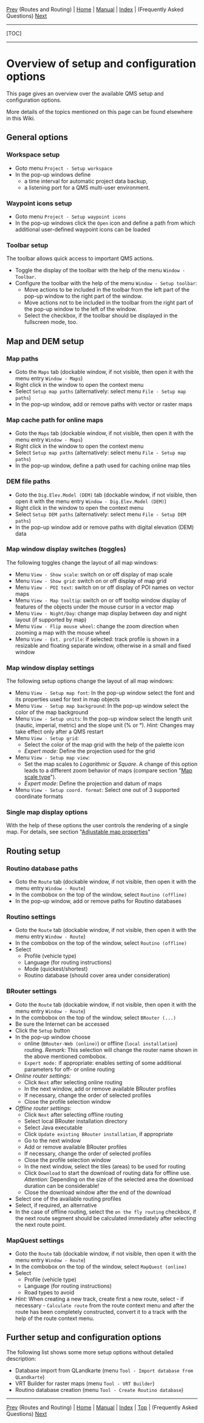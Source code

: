 [Prev](AdvRoutes) (Routes and Routing) | [Home](Home) | [Manual](DocMain) | [Index](AxAdvIndex) | (Frequently Asked Questions) [Next](DocFaq)
- - -
[TOC]
- - -

# Overview of setup and configuration options

This page gives an overview over the available QMS setup and configuration options.

More details of the topics mentioned on this page can be found elsewhere in this Wiki.

## General options

### Workspace setup 

* Goto menu  `Project - Setup workspace`
* In the pop-up windows define
    * a time interval for automatic project data backup,
    * a listening port for a QMS multi-user environment.

### Waypoint icons setup

* Goto menu  `Project - Setup waypoint icons`
* In the pop-up windows click the `Open` icon and define a path from which additional user-defined waypoint icons can be loaded


### Toolbar setup

The toolbar allows quick access to important QMS actions.

* Toggle the display of the toolbar with the help of the menu `Window - Toolbar`.
* Configure the toolbar with the help of the menu `Window - Setup toolbar`:
    * Move actions to be included in the toolbar from the left part of the pop-up window to the right part of the window.
    * Move actions not to be included in the toolbar from the right part of the pop-up window to the left of the window.
    * Select the checkbox, if the toolbar should be displayed in the fullscreen mode, too.

## Map and DEM setup

### Map paths

* Goto the `Maps` tab (dockable window, if not visible, then open it with the menu entry `Window - Maps`)
* Right click in the window to open the context menu
* Select `Setup map paths` (alternatively: select menu `File - Setup map paths`)
* In the pop-up window, add or remove paths with vector or raster maps

### Map cache path for online maps

* Goto the `Maps` tab (dockable window, if not visible, then open it with the menu entry `Window - Maps`)
* Right click in the window to open the context menu
* Select `Setup map paths` (alternatively: select menu `File - Setup map paths`)
* In the pop-up window, define a path used for caching online map tiles

### DEM file paths

* Goto the `Dig.Elev.Model (DEM)` tab (dockable window, if not visible, then open it with the menu entry `Window - Dig.Elev.Model (DEM)`)
* Right click in the window to open the context menu
* Select `Setup DEM paths` (alternatively: select menu `File - Setup DEM paths`)
* In the pop-up window add or remove paths with digital elevation (DEM) data 


### Map window display switches (toggles)

The following toggles change the layout of all map windows:

* Menu `View - Show scale`: switch on or off display of map scale 
* Menu `View - Show grid`:  switch on or off display of map grid
* Menu `View - POI text`: switch on or off display of POI names on vector maps
* Menu `View - Map tooltip`: switch on or off tooltip window display of features of the objects under the mouse cursor in a vector map
* Menu `View - Night/Day`: change map display between day and night layout (if supported by map)
* Menu `View - Flip mouse wheel`: change the zoom direction when zooming a map with the mouse wheel
* Menu `View - Ext. profile`: if selected: track profile is shown in a resizable and floating separate window, otherwise in a small and fixed window

### Map window display settings

The following setup options change the layout of all map windows:

* Menu `View - Setup map font`: In the pop-up window select the font and its properties used for text in map objects
* Menu `View - Setup map background`: In the pop-up window select the color of the map background
* Menu `View - Setup units`: In the pop-up window select the length unit (nautic, imperial, metric) and the slope unit (% or °). 
  _Hint:_ Changes may take effect only after a QMS restart
* Menu `View - Setup grid`: 
    * Select the color of the map grid with the help of the palette icon
    * _Expert mode_: Define the projection used for the grid
* Menu `View - Setup map view`: 
    * Set the map scales to _Logarithmic_ or _Square_. A change of this option leads to a different zoom behavior of maps 
     (compare section "[Map scale type](AdvMapDetails#markdown-header-map-scale-type)").
    * _Expert mode_: Define the projection and datum of maps
* Menu `View - Setup coord. format`: Select one out of 3 supported coordinate formats 

### Single map display options

With the help of these options the user controls the rendering of a single map. For details, see 
section "[Adjustable map properties](AdvMapDetails#markdown-header-adjustable-map-properties)"


## Routing setup

### Routino database paths

* Goto the `Route` tab (dockable window, if not visible, then open it with the menu entry `Window - Route`)
* In the combobox on the top of the window, select `Routino (offline)` 
* In the pop-up window, add or remove paths for Routino databases

### Routino settings

* Goto the `Route` tab (dockable window, if not visible, then open it with the menu entry `Window - Route`)
* In the combobox on the top of the window, select `Routino (offline)` 
* Select 
    * Profile (vehicle type)
    * Language (for routing instructions)
    * Mode (quickest/shortest)
    * Routino database (should cover area under consideration)
    
### BRouter settings

* Goto the `Route` tab (dockable window, if not visible, then open it with the menu entry `Window - Route`)
* In the combobox on the top of the window, select `BRouter (...)` 
* Be sure the Internet can be accessed
* Click the `Setup` button
* In the pop-up window choose 
    * online (`BRouter-Web (online)`) or offline (`local installation`) routing. _Remark:_ This selection will change the router name shown in the above mentioned combobox.
    * `Expert mode:` if appropriate: enables setting of some additional parameters for off- or online routing
* _Online router settings:_   
    * Click `Next` after selecting online routing
    * In the next window, add or remove available BRouter profiles
    * If necessary, change the order of selected profiles
    * Close the profile selection window
* _Offline router settings:_
    * Click `Next` after selecting offline routing  
    * Select local BRouter installation directory
    * Select Java executable  
    * Click `Update existing BRouter installation`, if appropriate
    * Go to the next window
    * Add or remove available BRouter profiles
    * If necessary, change the order of selected profiles
    * Close the profile selection window
    * In the next window, select the tiles (areas) to be used for routing
    * Click `Download` to start the download of routing data for offline use. _Attention:_ Depending on the size of the selected area
      the download duration can be considerable!
    * Close the download window after the end of the download  
 * Select one of the available routing profiles
 * Select, if required, an alternative
 * In the case of offline routing, select the `on the fly routing` checkbox, if the next route segment should be calculated
   immediately after selecting the next route point.
    

### MapQuest settings

* Goto the `Route` tab (dockable window, if not visible, then open it with the menu entry `Window - Route`)
* In the combobox on the top of the window, select `MapQuest (online)` 
* Select 
    * Profile (vehicle type)
    * Language (for routing instructions)
    * Road types to avoid
* _Hint:_ When creating a new track, create first a new route, select - if necessary - `Calculate route` from the route context menu
  and after the route has been completely constructed, convert it to a track with the help of the route context menu.

## Further setup and configuration options

The following list shows some more setup options without detailed description:

* Database import from QLandkarte (menu `Tool - Import database from QLandkarte`)
* VRT Builder for raster maps (menu `Tool - VRT Builder`)
* Routino database creation (menu `Tool - Create Routino database`)

- - -
[Prev](AdvRoutes) (Routes and Routing) | [Home](Home) | [Manual](DocMain) | [Index](AxAdvIndex) | [Top](#) | (Frequently Asked Questions) [Next](DocFaq)
